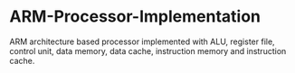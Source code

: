 # ARM-Processor-Implementation
ARM architecture based processor implemented with ALU, register file, control unit, data memory, data cache, instruction memory and instruction cache.
